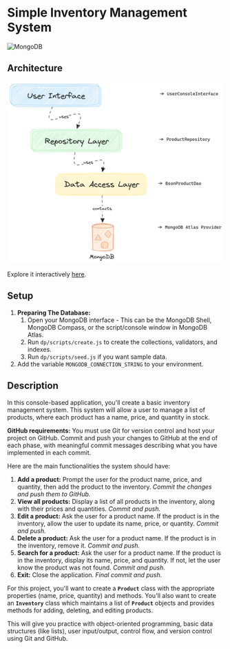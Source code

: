 # Simple Inventory Management System

![MongoDB](https://img.shields.io/badge/MongoDB-%234ea94b.svg?style=for-the-badge&logo=mongodb&logoColor=white)

## Architecture

![Component Diagram](designs/Excalidraw-ComponentDiagram.png)

Explore it interactively [here](https://excalidraw.com/#json=3CmlFvg_LJuzyWPDe_d3E,s_rw9dYJQS7e8616I2yUxw).

## Setup

1. **Preparing The Database:**
    1. Open your MongoDB interface - This can be the MongoDB Shell, MongoDB Compass, or the script/console window in
       MongoDB Atlas.
    2. Run `dp/scripts/create.js` to create the collections, validators, and indexes.
    3. Run `dp/scripts/seed.js` if you want sample data.
2. Add the variable `MONGODB_CONNECTION_STRING` to your environment.

## Description

In this console-based application, you'll create a basic inventory management system. This system will
allow a user to manage a list of products, where each product has a name, price, and quantity in stock.

**GitHub requirements:** You must use Git for version control and host your project on GitHub. Commit and push your
changes to GitHub at the end of each phase, with meaningful commit messages describing what you have implemented in each
commit.

Here are the main functionalities the system should have:

1. **Add a product:** Prompt the user for the product name, price, and quantity, then add the product to the inventory.
   *Commit the changes and push them to GitHub.*
2. **View all products:** Display a list of all products in the inventory, along with their prices and quantities.
   *Commit and push.*
3. **Edit a product:** Ask the user for a product name. If the product is in the inventory, allow the user to update its
   name, price, or quantity. *Commit and push.*
4. **Delete a product:** Ask the user for a product name. If the product is in the inventory, remove it. *Commit and
   push.*
5. **Search for a product:** Ask the user for a product name. If the product is in the inventory, display its name,
   price, and quantity. If not, let the user know the product was not found. *Commit and push.*
6. **Exit:** Close the application. *Final commit and push.*

For this project, you'll want to create a **`Product`** class with the appropriate properties (name, price, quantity)
and methods. You'll also want to create an **`Inventory`** class which maintains a list of **`Product`** objects and
provides methods for adding, deleting, and editing products.

This will give you practice with object-oriented programming, basic data structures (like lists), user input/output,
control flow, and version control using Git and GitHub.

